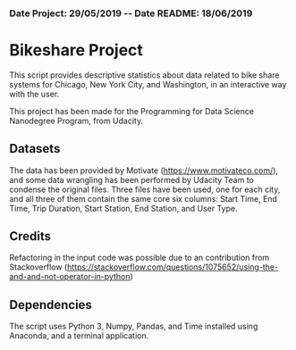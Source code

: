 ### Date Project: 29/05/2019 -- Date README: 18/06/2019

# **Bikeshare Project**

This script provides descriptive statistics about data related to bike share systems for Chicago, New York City, and Washington, in an interactive way with the user.

This project has been made for the Programming for Data Science Nanodegree Program, from Udacity.

## Datasets

The data has been provided by Motivate (https://www.motivateco.com/), and some data wrangling has been performed by Udacity Team to condense the original files. 
Three files have been used, one for each city, and all three of them contain the same core six columns: Start Time, End Time, Trip Duration, Start Station, End Station, and User Type.

## Credits

Refactoring in the input code was possible due to an contribution from Stackoverflow (https://stackoverflow.com/questions/1075652/using-the-and-and-not-operator-in-python)

## Dependencies

The script uses Python 3, Numpy, Pandas, and Time installed using Anaconda, and a terminal application.